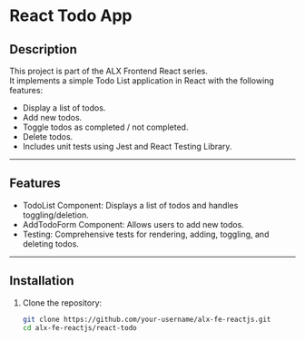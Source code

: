 # React Todo App

## Description
This project is part of the ALX Frontend React series.  
It implements a simple Todo List application in React with the following features:
- Display a list of todos.
- Add new todos.
- Toggle todos as completed / not completed.
- Delete todos.
- Includes unit tests using Jest and React Testing Library.

---

## Features
- TodoList Component: Displays a list of todos and handles toggling/deletion.
- AddTodoForm Component: Allows users to add new todos.
- Testing: Comprehensive tests for rendering, adding, toggling, and deleting todos.

---

## Installation

1. Clone the repository:
   ```bash
   git clone https://github.com/your-username/alx-fe-reactjs.git
   cd alx-fe-reactjs/react-todo